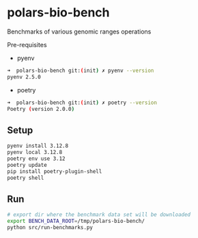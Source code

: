 # polars-bio-bench
Benchmarks of various genomic ranges operations

Pre-requisites

* pyenv
```bash
➜  polars-bio-bench git:(init) ✗ pyenv --version
pyenv 2.5.0
```
* poetry
```bash
➜  polars-bio-bench git:(init) ✗ poetry --version
Poetry (version 2.0.0)
```
## Setup
```bash
pyenv install 3.12.8
pyenv local 3.12.8
poetry env use 3.12
poetry update
pip install poetry-plugin-shell
poetry shell
```

## Run
```bash
# export dir where the benchmark data set will be downloaded
export BENCH_DATA_ROOT=/tmp/polars-bio-bench/
python src/run-benchmarks.py
```
